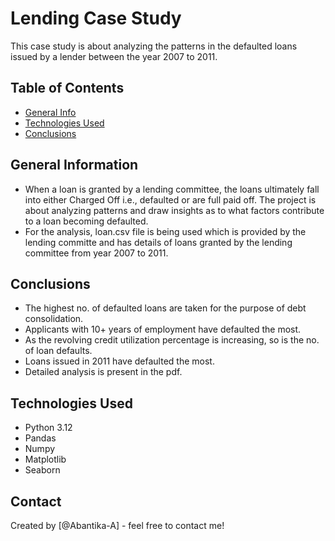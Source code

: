 # Lending Case Study
This case study is about analyzing the patterns in the defaulted loans issued by a lender between the year 2007 to 2011.


## Table of Contents
* [General Info](#general-information)
* [Technologies Used](#technologies-used)
* [Conclusions](#conclusions)


## General Information
- When a loan is granted by a lending committee, the loans ultimately fall into either Charged Off i.e., defaulted or are full paid off. The project is about analyzing patterns and draw insights as to what factors contribute to a loan becoming defaulted.
- For the analysis, loan.csv file is being used which is provided by the lending committe and has details of loans granted by the lending committee from year 2007 to 2011.


## Conclusions
- The highest no. of defaulted loans are taken for the purpose of debt consolidation.
- Applicants with 10+ years of employment have defaulted the most.
- As the revolving credit utilization percentage is increasing, so is the no. of loan defaults.
- Loans issued in 2011 have defaulted the most.
- Detailed analysis is present in the pdf.

## Technologies Used
- Python 3.12
- Pandas
- Numpy
- Matplotlib
- Seaborn


## Contact
Created by [@Abantika-A] - feel free to contact me!


